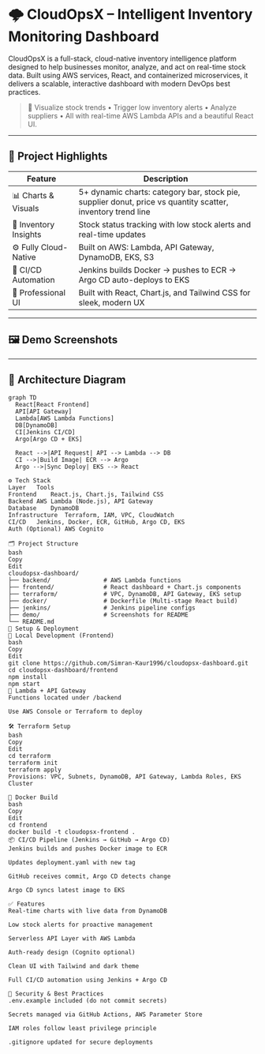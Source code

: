 # 🌩️ CloudOpsX – Intelligent Inventory Monitoring Dashboard

CloudOpsX is a full-stack, cloud-native inventory intelligence platform designed to help businesses monitor, analyze, and act on real-time stock data. Built using AWS services, React, and containerized microservices, it delivers a scalable, interactive dashboard with modern DevOps best practices.

> 🎯 Visualize stock trends • Trigger low inventory alerts • Analyze suppliers • All with real-time AWS Lambda APIs and a beautiful React UI.

---

## 🧠 Project Highlights

| Feature | Description |
|--------|-------------|
| 📊 Charts & Visuals | 5+ dynamic charts: category bar, stock pie, supplier donut, price vs quantity scatter, inventory trend line |
| 🧮 Inventory Insights | Stock status tracking with low stock alerts and real-time updates |
| ⚙️ Fully Cloud-Native | Built on AWS: Lambda, API Gateway, DynamoDB, EKS, S3 |
| 🚀 CI/CD Automation | Jenkins builds Docker → pushes to ECR → Argo CD auto-deploys to EKS |
| 🧾 Professional UI | Built with React, Chart.js, and Tailwind CSS for sleek, modern UX |

---

## 🖼️ Demo Screenshots

---

## 🧱 Architecture Diagram

```mermaid
graph TD
  React[React Frontend]
  API[API Gateway]
  Lambda[AWS Lambda Functions]
  DB[DynamoDB]
  CI[Jenkins CI/CD]
  Argo[Argo CD + EKS]

  React -->|API Request| API --> Lambda --> DB
  CI -->|Build Image| ECR --> Argo
  Argo -->|Sync Deploy| EKS --> React

⚙️ Tech Stack
Layer	Tools
Frontend	React.js, Chart.js, Tailwind CSS
Backend	AWS Lambda (Node.js), API Gateway
Database	DynamoDB
Infrastructure	Terraform, IAM, VPC, CloudWatch
CI/CD	Jenkins, Docker, ECR, GitHub, Argo CD, EKS
Auth (Optional)	AWS Cognito

🗂️ Project Structure
bash
Copy
Edit
cloudopsx-dashboard/
├── backend/               # AWS Lambda functions
├── frontend/              # React dashboard + Chart.js components
├── terraform/             # VPC, DynamoDB, API Gateway, EKS setup
├── docker/                # Dockerfile (Multi-stage React build)
├── jenkins/               # Jenkins pipeline configs
├── demo/                  # Screenshots for README
└── README.md
🚀 Setup & Deployment
🔧 Local Development (Frontend)
bash
Copy
Edit
git clone https://github.com/Simran-Kaur1996/cloudopsx-dashboard.git
cd cloudopsx-dashboard/frontend
npm install
npm start
🧠 Lambda + API Gateway
Functions located under /backend

Use AWS Console or Terraform to deploy

🛠️ Terraform Setup
bash
Copy
Edit
cd terraform
terraform init
terraform apply
Provisions: VPC, Subnets, DynamoDB, API Gateway, Lambda Roles, EKS Cluster

🐳 Docker Build
bash
Copy
Edit
cd frontend
docker build -t cloudopsx-frontend .
📦 CI/CD Pipeline (Jenkins → GitHub → Argo CD)
Jenkins builds and pushes Docker image to ECR

Updates deployment.yaml with new tag

GitHub receives commit, Argo CD detects change

Argo CD syncs latest image to EKS

✅ Features
Real-time charts with live data from DynamoDB

Low stock alerts for proactive management

Serverless API Layer with AWS Lambda

Auth-ready design (Cognito optional)

Clean UI with Tailwind and dark theme

Full CI/CD automation using Jenkins + Argo CD

🔐 Security & Best Practices
.env.example included (do not commit secrets)

Secrets managed via GitHub Actions, AWS Parameter Store

IAM roles follow least privilege principle

.gitignore updated for secure deployments

